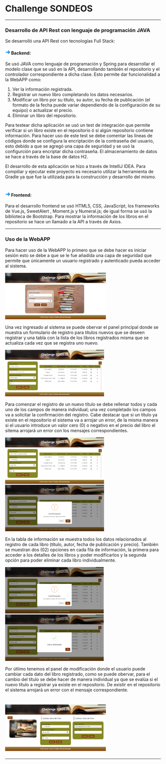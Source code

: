 # <h1>Challenge SONDEOS</h1>
---
<h3>Desarrollo de API Rest con lenguaje de programación JAVA</h3>

Se desarrolló una API Rest con tecnologías Full Stack:

<h4><img src="https://github.com/misaeljlo91/Library/blob/master/src/main/resources/static/web/assets/check.png"> Backend:</h4> Se usó JAVA como lenguaje de programación y Spring para desarrollar el modelo clase que se usó en la API, desarrollando también el repositorio y el controlador correspondiente a dicha clase. Esto permite dar funcionalidad a la WebAPP como:

1) Ver la información registrada.
2) Registrar un nuevo libro completando los datos necesarios.
3) Modificar un libro por su título, su autor, su fecha de publicación (el formato de la fecha puede variar dependiendo de la configuración de su equipo) o actualizar el precio.
4) Eliminar un libro del repositorio.

Para testear dicha aplicación se usó un test de integración que permite verificar si un libro existe en el repositorio ó si algún repositorio contiene información. Para hacer uso de este test se debe comentar las líneas de códigos donde se configura la encriptación de la contraseña del usuario, esto debido a que se agregó una capa de seguridad y se usó la configurción para encriptar dicha contraseña. El almacenamiento de datos se hace a través de la base de datos H2.

El desarrollo de esta aplicación se hizo a través de IntelliJ IDEA. Para compiliar y ejecutar este proyecto es necesario utilizar la herramienta de Gradle ya que fue la utilizada para la construcción y desarrollo del mismo.

# <h4><img src="https://github.com/misaeljlo91/Library/blob/master/src/main/resources/static/web/assets/check.png"> Frontend:</h4> Para el desarrollo frontend se usó HTML5, CSS, JavaScript, los frameworks de Vue.js, SweetAlert , Moment.js y Numeral.js; de igual forma se usó la biblioteca de Bootstrap. Para mostrar la información de los libros en el repositorio se hace un llamado a la API a través de Axios.
---
<h3>Uso de la WebAPP</h3>

Para hacer uso de la WebAPP lo primero que se debe hacer es iniciar sesión esto se debe a que se le fue añadida una capa de seguridad que permite que únicamente un usuario registrado y autenticado pueda acceder al sistema.

<img src="https://github.com/misaeljlo91/Library/blob/master/src/main/resources/static/web/assets/front-end/inicio-sesion.png" height="150">

Una vez ingresado al sistema se puede obervar el panel principal donde se muestra un formulario de registro para títulos nuevos que se deseen registrar y una tabla con la lista de los libros registrados misma que se actualiza cada vez que se registra uno nuevo.

<img src="https://github.com/misaeljlo91/Library/blob/master/src/main/resources/static/web/assets/front-end/panel-principal.png" height="150">

Para comenzar el registro de un nuevo título se debe rellenar todos y cada uno de los campos de manera individual; una vez completado los campos va a solicitar la confirmación del registro. Cabe destacar que si un título ya existe en el repositorio el sistema va a arrojar un error, de la misma manera si el usuario introduce un valor cero (0) o negativo en el precio del libro el sitema arrojará un error con los mensajes correspondientes.

<img src="https://github.com/misaeljlo91/Library/blob/master/src/main/resources/static/web/assets/front-end/registro.png" height="150"> <img src="https://github.com/misaeljlo91/Library/blob/master/src/main/resources/static/web/assets/front-end/registro-confirmacion.png" height="150">

En la tabla de información se muestra todos los datos relacionados al registro de cada libro (título, autor, fecha de publicación y precio). También se muestran dos (02) opciones en cada fila de información, la primera para acceder a los detalles de los libros y poder modificarlos y la segunda opción para poder eliminar cada libro individualmente.

<img src="https://github.com/misaeljlo91/Library/blob/master/src/main/resources/static/web/assets/front-end/eliminar-confirmacion.png" height="150"> <img src="https://github.com/misaeljlo91/Library/blob/master/src/main/resources/static/web/assets/front-end/eliminar-exitoso.png" height="150"> 

Por útlimo tenemos el panel de modificación donde el usuario puede cambiar cada dato del libro registrado, como se puede obervar, para el cambio del título se debe hacer de manera individual ya que se evalúa si el nuevo título a registrar ya existe en el repositorio. De existir en el repositorio el sistema arrojará un error con el mensaje correspondiente.

# <img src="https://github.com/misaeljlo91/Library/blob/master/src/main/resources/static/web/assets/front-end/panel-modificacion.png" height="150">
---
